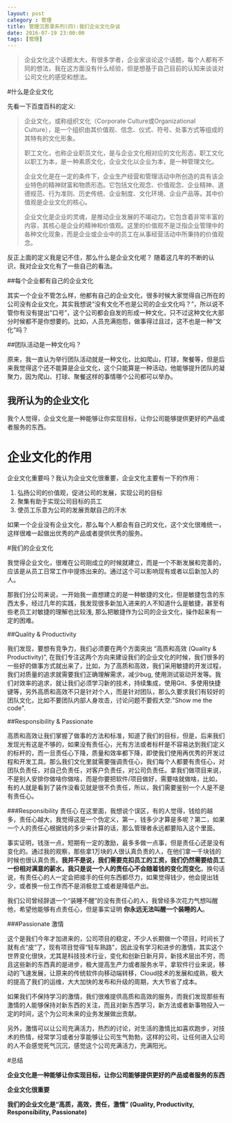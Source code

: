```yaml
---
layout: post
category : 管理
title: 管理沉思录系列(四):我们企业文化杂谈
date: 2016-07-19 23:00:00
tags: [管理]
---
```

<style>
    .strong-bigger {
        font-size: 18px;
    }
    
    .post {
        font-family: 'lucida grande', 'lucida sans unicode', lucida, helvetica, 'Hiragino Sans GB', 'Microsoft YaHei', 'WenQuanYi Micro Hei', sans-serif;
        font-size: 16px;
        line-height: 27.2px;
    }
    
    .post-full h1 {
        background-color: #ccc;
        padding: 5px;
        margin-bottom: 10px;
        font-weight: bolder;
        color: #000;
        line-height: 46.8px;
        text-rendering: optimizelegibility;
        font-size: 26px;
    }
    
    .post-full h2 {
        color: #333;
        background-color: #eee;
        padding: 5px;
        line-height: 43.2px;
        padding-bottom: 5px;
        margin-bottom: 10px;
        font-weight: bolder;
        font-size: 20px;
    }
    
    .post-full h3 {
        padding: 5px;
        color: #000;
        border-bottom: dashed 1px #ccc;
        padding-bottom: 5px;
        margin-bottom: 10px;
        font-weight: bolder;
        font-size:18px;
    }
    
    .post-full img {
        border: solid 5px #ccc;
        padding: 5px;
        border-radius: 5px;
        text-align: center;
        max-height: 400px;
    }
    
    .post-full ul, .post-full ol {
        margin-bottom: 20px;
        line-height: 27.2px;
        font-size: 16px;
    }
    
    .post-full ul li，.post-full ol li {
        line-height: 30px;
        font-size: 16px;
    }
    
    .post-full p {
        font-size: 16px;
    }
</style>

> 企业文化这个话题太大，有很多学者，企业家谈论这个话题，每个人都有不同的想法，我在这方面没有什么经验，但是想基于自己目前的认知来谈谈对公司文化的感受和想法。

#什么是企业文化

先看一下百度百科的定义:

>企业文化，或称组织文化（Corporate Culture或Organizational Culture），是一个组织由其价值观、信念、仪式、符号、处事方式等组成的其特有的文化形象。
>
>职工文化，也称企业职员文化，是与企业文化相对应的文化形态，职工文化以职工为本，是一种素质文化，企业文化以企业为本，是一种管理文化。
>
>企业文化是在一定的条件下，企业生产经营和管理活动中所创造的具有该企业特色的精神财富和物质形态。它包括文化观念、价值观念、企业精神、道德规范、行为准则、历史传统、企业制度、文化环境、企业产品等。其中价值观是企业文化的核心。
>
>企业文化是企业的灵魂，是推动企业发展的不竭动力。它包含着非常丰富的内容，其核心是企业的精神和价值观。这里的价值观不是泛指企业管理中的各种文化现象，而是企业或企业中的员工在从事经营活动中所秉持的价值观念。

反正上面的定义我是记不住，那么什么是企业文化呢？ 随着这几年的不断的认识，我对企业文化有了一些自己的看法。

##每个企业都有自己的企业文化

其实一个企业不管怎么样，他都有自己的企业文化，很多时候大家觉得自己所在的公司没有企业文化，其实我想说“没有文化不也是公司的企业文化吗？”，所以说不管你有没有提出“口号”，这个公司都会自发的形成一种文化，只不过这种文化大部分时候都不是你想要的。比如，人员充满抱怨，做事得过且过，这不也是一种“文化”吗？

##团队活动是一种文化吗？

原来，我一直认为举行团队活动就是一种文化，比如爬山，打球，聚餐等，但是后来我觉得这个还不能算是企业文化，这个只能算是一种活动，他能够提升团队的凝聚力，因为爬山、打球、聚餐这样的事情哪个公司都可以举办。

## 我所认为的企业文化

我个人觉得，企业文化是一种能够让你实现目标，让你公司能够提供更好的产品或者服务的东西。

# 企业文化的作用

企业文化重要吗？我认为企业文化很重要，企业文化主要有一下的作用：

1. 弘扬公司的价值观，促进公司的发展，实现公司的目标
2. 聚集有助于实现公司目标的员工
3. 使员工乐意为公司的发展贡献自己的汗水

如果一个企业没有企业文化，那么每个人都会有自己的文化，这个文化很难统一，这样很难一起做出优秀的产品或者提供优秀的服务。

#我们的企业文化

我觉得企业文化，很难在公司刚成立的时候就建立，而是一个不断发展和完善的，应该是从员工日常工作中提炼出来的。通过这个可以影响现有或者以后新加入的人。

那我们分公司来说，一开始我一直想建立的是一种敏捷的文化，但是敏捷包含的东西太多，经过几年的实践，我发现很多新加入进来的人不知道什么是敏捷，甚至有些老员工对敏捷的理解也比较浅, 那么把敏捷作为公司的企业文化，操作起来有一定的困难。

##Quality & Productivity

我们发现，要想有竞争力，我们必须要在两个方面突出 “高质和高效 (Quality & Productivity)”, 在我们专注这两个方向来建设我们的企业文化的时候，我们很多的一些好的做事方式就出来了，比如，为了高质和高效，我们采用敏捷的开发过程，我们对质量的追求就需要我们正确理解需求，减少bug, 使用测试驱动开发等。我们对效率的追求，就让我们必须学习新的技术，持续集成，使用Git、多使用快捷键等，另外高质和高效不只是针对个人，而是针对团队，那么久要求我们有较好的团队文化，比如不要团队内部人身攻击，讨论问题不要假大空:"Show me the code".

##Responsibility & Passionate

高质和高效让我们掌握了做事的方法和标准，知道了我们的目标，但是，后来我们发现光有这是不够的，如果没有责任心，光有方法或者标杆是不容易达到我们定义的标杆的，而一旦责任心下降，质量和效率都下降，即使我们使用再优秀的开发过程和开发工具。那么我们文化里就需要强调责任心，我们每个人都要有责任心，对团队负责任，对自己负责任，对客户负责任，对公司负责任。拿我们做项目来说，不是别人安排你做啥你做啥，而是你要把软件/项目做好，需要啥就做啥，比如，有的人就是看到了装作没看见就是很不负责任，所以，我们需要鉴别一个人是不是有责任心。

###Responsibility 责任心
在这里面，我想说个误区，有的人觉得，钱给的越多，责任心越大，我觉得这是一个伪定义，第一，钱多少才算是多呢？第二，如果一个人的责任心根据钱的多少来计算的话，那么管理者永远都要陷入这个里面。

事实证明，钱涨一点，短期有一定的激励，最多多做一点事，但是责任心还是没有变化的。通过我的观察，那些拿1万块的人很认真负责的人，在他们拿一千块钱的时候也很认真负责。**我并不是说，我们需要克扣员工的工资，我们仍然需要给员工一份相对满意的薪水，我只是说一个人的责任心不会随着钱的变化而变化**，换句话说，有责任心的人一定会把接手的任何东西都尽力，如果觉得钱少，他会提出钱少，或者换一份工作而不是消极怠工或者是降低产出。

我们公司曾经辞退一个“装睡不醒”的没有责任心的人，我曾经多次花力气想叫醒他，希望他能够有点责任心，但是事实证明 **你永远无法叫醒一个装睡的人**。

###Passionate 激情

这个是我们今年才加进来的，公司项目的稳定，不少人长期做一个项目，时间长了就有点“皮”了，现有项目觉得“轻车熟路”，因此没有学习和进步的激情，其实这个世界变化很快，尤其是科技技术行业，变化和创新日新月异，新技术层出不穷，而且这些新的东西真的是进步，极大提高生产力或者服务水平，拿软件行业来说，移动的飞速发展，让原来的传统软件向移动端转移，Cloud技术的发展和成熟，极大的提高了我们的运维，大大加快的发布和升级的周期，大大节省了成本。

如果我们不保持学习的激情，我们很难提供高质和高效的服务，而我们发现那些有激情的人能够保持对新东西的关注，而且对新东西学习，新方法或者新事物投入一定的时间，这个为公司未来的业务发展做出贡献。

另外，激情可以让公司充满活力，热烈的讨论，对生活的激情比如喜欢跑步，对技术的热情，经常学习或者分享能够让公司生气勃勃，这样的公司，让任何进入公司的人不会感觉死气沉沉，感觉这个公司充满活力，充满阳光。

#总结

**企业文化是一种能够让你实现目标，让你公司能够提供更好的产品或者服务的东西**

**企业文化很重要**

**我们的企业文化是“高质，高效，责任，激情” (Quality, Productivity, Responsibility, Passionate)**





